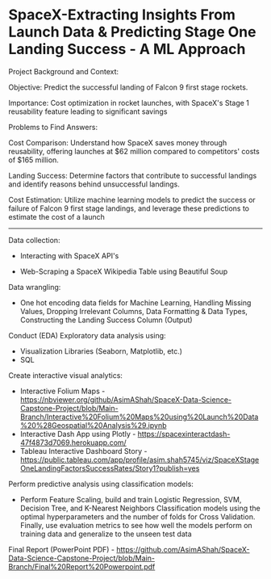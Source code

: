 # SpaceX-Extracting Insights From Launch Data & Predicting Stage One Landing Success - A ML Approach
Project Background and Context:​

Objective: Predict the successful landing of Falcon 9 first stage rockets.​

Importance: Cost optimization in rocket launches, with SpaceX's Stage 1 reusability feature leading to significant savings​

Problems to Find Answers:​

Cost Comparison: Understand how SpaceX saves money through reusability, offering launches at $62 million compared to competitors' costs of $165 million.​

Landing Success: Determine factors that contribute to successful landings and identify reasons behind unsuccessful landings.​

Cost Estimation: Utilize machine learning models to predict the success or failure of Falcon 9 first stage landings, and leverage these predictions to estimate the cost of a launch 

----------------------------------------------------------------------------------------------------------------------------------------------------------

Data collection:

- Interacting with SpaceX API's​

- Web-Scraping a SpaceX Wikipedia Table using Beautiful Soup ​

Data wrangling​:

- One hot encoding data fields for Machine Learning, Handling Missing Values, Dropping Irrelevant Columns, Data Formatting & Data Types, Constructing the Landing Success Column (Output)​

Conduct (EDA) Exploratory data analysis using:
- Visualization Libraries (Seaborn, Matplotlib, etc.)
- SQL​

Create interactive visual analytics:
- Interactive Folium Maps - https://nbviewer.org/github/AsimAShah/SpaceX-Data-Science-Capstone-Project/blob/Main-Branch/Interactive%20Folium%20Maps%20using%20Launch%20Data%20%28Geospatial%20Analysis%29.ipynb
- Interactive Dash App using Plotly - https://spacexinteractdash-47f4873d7069.herokuapp.com/
- Tableau Interactive Dashboard Story - https://public.tableau.com/app/profile/asim.shah5745/viz/SpaceXStageOneLandingFactorsSuccessRates/Story1?publish=yes

Perform predictive analysis using classification models​:
- Perform Feature Scaling​, build and train Logistic Regression, SVM, Decision Tree, and K-Nearest Neighbors Classification models using the optimal hyperparameters and the number of folds for Cross Validation. Finally, use evaluation metrics to see how well the models perform on training data and generalize to the unseen test data


Final Report (PowerPoint PDF) - https://github.com/AsimAShah/SpaceX-Data-Science-Capstone-Project/blob/Main-Branch/Final%20Report%20Powerpoint.pdf
